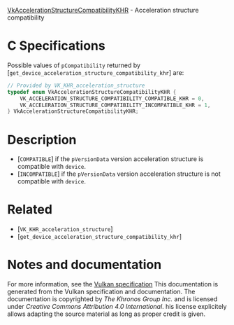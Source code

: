 [VkAccelerationStructureCompatibilityKHR](https://www.khronos.org/registry/vulkan/specs/1.3-extensions/man/html/VkAccelerationStructureCompatibilityKHR.html) - Acceleration structure compatibility

# C Specifications
Possible values of `pCompatibility` returned by
[`get_device_acceleration_structure_compatibility_khr`] are:
```c
// Provided by VK_KHR_acceleration_structure
typedef enum VkAccelerationStructureCompatibilityKHR {
    VK_ACCELERATION_STRUCTURE_COMPATIBILITY_COMPATIBLE_KHR = 0,
    VK_ACCELERATION_STRUCTURE_COMPATIBILITY_INCOMPATIBLE_KHR = 1,
} VkAccelerationStructureCompatibilityKHR;
```

# Description
- [`COMPATIBLE`] if the `pVersionData` version acceleration structure is compatible with `device`.
- [`INCOMPATIBLE`] if the `pVersionData` version acceleration structure is not compatible with `device`.

# Related
- [`VK_KHR_acceleration_structure`]
- [`get_device_acceleration_structure_compatibility_khr`]

# Notes and documentation
For more information, see the [Vulkan specification](https://www.khronos.org/registry/vulkan/specs/1.3-extensions/html/vkspec.html)
This documentation is generated from the Vulkan specification and documentation.
The documentation is copyrighted by *The Khronos Group Inc.* and is licensed under *Creative Commons Attribution 4.0 International*.
his license explicitely allows adapting the source material as long as proper credit is given.
        